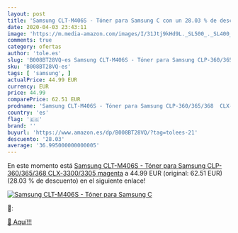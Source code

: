 ```yaml
---
layout: post
title: 'Samsung CLT-M406S - Tóner para Samsung C con un 28.03 % de descuento'
date: 2020-04-03 23:43:11
image: 'https://m.media-amazon.com/images/I/31Jtj9kHd9L._SL500_._SL400_.jpg'
comments: true
category: ofertas
author: 'tole.es'
slug: 'B008BT28VQ-es Samsung CLT-M406S - Tóner para Samsung CLP-360/365/368...'
sku: 'B008BT28VQ-es'
tags: [ 'samsung', ]
actualPrice: 44.99 EUR
currency: EUR
price: 44.99
comparePrice: 62.51 EUR
prodname: 'Samsung CLT-M406S - Tóner para Samsung CLP-360/365/368  CLX-3300/3305  magenta'
country: 'es'
flag: '🇪🇸'
brand: ''
buyurl: 'https://www.amazon.es/dp/B008BT28VQ/?tag=tolees-21'
descuento: '28.03'
average: '36.995000000000005'
---
```


En este momento está [Samsung CLT-M406S - Tóner para Samsung CLP-360/365/368  CLX-3300/3305  magenta](https://www.amazon.es/dp/B008BT28VQ/?tag=tolees-21) a 44.99 EUR (original: 62.51 EUR) (28.03 %  de descuento) en el siguiente enlace!

[![Samsung CLT-M406S - Tóner para Samsung C](https://m.media-amazon.com/images/I/31Jtj9kHd9L._SL500_._SL400_.jpg)](https://www.amazon.es/dp/B008BT28VQ/?tag=tolees-21)

🔎:


[🛒 Aquí!!!](https://www.amazon.es/dp/B008BT28VQ/?tag=tolees-21)
